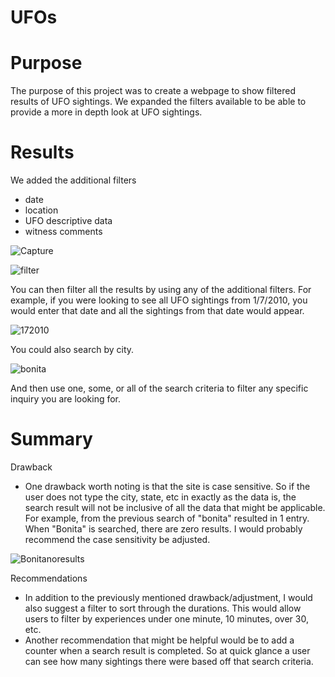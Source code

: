 # UFOs

# Purpose
The purpose of this project was to create a webpage to show filtered results of UFO sightings. We expanded the filters available to be able to provide a more in depth look at UFO sightings.

# Results

We added the additional filters
- date
- location
- UFO descriptive data
- witness comments

![Capture](https://user-images.githubusercontent.com/88061345/138603634-10d23d0e-0ffd-47dd-87a5-ff91a4a56942.PNG)

![filter](https://user-images.githubusercontent.com/88061345/138603672-a88aea7e-fffc-41d9-8675-32c426bd0830.PNG)


You can then filter all the results by using any of the additional filters. For example, if you were looking to see all UFO sightings from 1/7/2010, you would enter that date and all the sightings from that date would appear.

![172010](https://user-images.githubusercontent.com/88061345/138603859-2a48f66f-1c0d-47f5-b85c-d28be9986f22.PNG)

You could also search by city. 

![bonita](https://user-images.githubusercontent.com/88061345/138603879-7d0657aa-c002-4836-bcc8-abbf4b16415b.PNG)

And then use one, some, or all of the search criteria to filter any specific inquiry you are looking for.


# Summary

Drawback
 - One drawback worth noting is that the site is case sensitive. So if the user does not type the city, state, etc in exactly as the data is, the search result will not be inclusive of all the data that might be applicable. For example, from the previous search of "bonita" resulted in 1 entry. When "Bonita" is searched, there are zero results. I would probably recommend the case sensitivity be adjusted.
  
![Bonitanoresults](https://user-images.githubusercontent.com/88061345/138604124-bf2b9ea9-0c55-4063-9fbc-9eab1d1b9134.PNG)

 Recommendations
 -  In addition to the previously mentioned drawback/adjustment, I would also suggest a filter to sort through the durations. This would allow users to filter by experiences under one minute, 10 minutes, over 30, etc. 
 -  Another recommendation that might be helpful would be to add a counter when a search result is completed. So at quick glance a user can see how many sightings there were based off that search criteria. 

  
  

